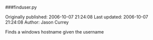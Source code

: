 ###finduser.py

Originally published: 2006-10-07 21:24:08
Last updated: 2006-10-07 21:24:08
Author: Jason Currey

Finds a windows hostname given the username